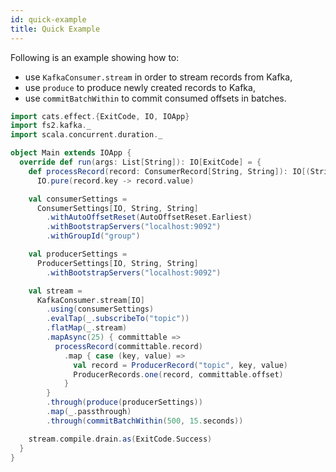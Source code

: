 ```yaml
---
id: quick-example
title: Quick Example
---
```


Following is an example showing how to:

- use `KafkaConsumer.stream` in order to stream records from Kafka,
- use `produce` to produce newly created records to Kafka,
- use `commitBatchWithin` to commit consumed offsets in batches.

```scala mdoc
import cats.effect.{ExitCode, IO, IOApp}
import fs2.kafka._
import scala.concurrent.duration._

object Main extends IOApp {
  override def run(args: List[String]): IO[ExitCode] = {
    def processRecord(record: ConsumerRecord[String, String]): IO[(String, String)] =
      IO.pure(record.key -> record.value)

    val consumerSettings =
      ConsumerSettings[IO, String, String]
        .withAutoOffsetReset(AutoOffsetReset.Earliest)
        .withBootstrapServers("localhost:9092")
        .withGroupId("group")

    val producerSettings =
      ProducerSettings[IO, String, String]
        .withBootstrapServers("localhost:9092")

    val stream =
      KafkaConsumer.stream[IO]
        .using(consumerSettings)
        .evalTap(_.subscribeTo("topic"))
        .flatMap(_.stream)
        .mapAsync(25) { committable =>
          processRecord(committable.record)
            .map { case (key, value) =>
              val record = ProducerRecord("topic", key, value)
              ProducerRecords.one(record, committable.offset)
            }
        }
        .through(produce(producerSettings))
        .map(_.passthrough)
        .through(commitBatchWithin(500, 15.seconds))

    stream.compile.drain.as(ExitCode.Success)
  }
}
```
